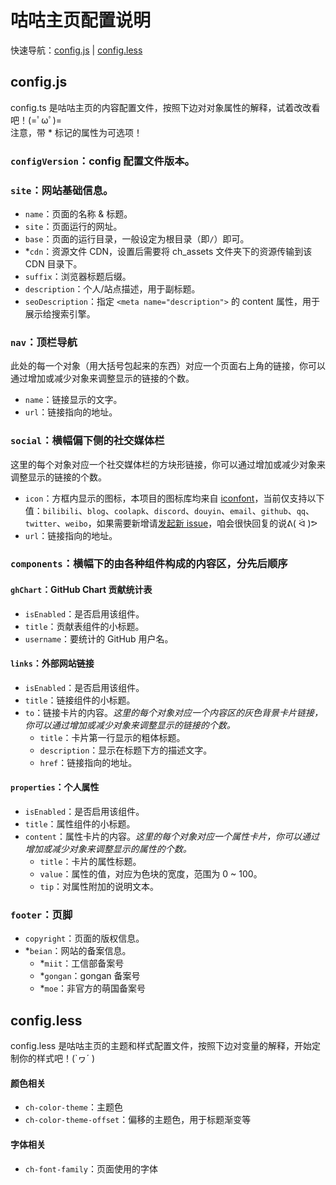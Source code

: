 # 咕咕主页配置说明

快速导航：[config.js](#config.js) | [config.less](#config.less)


## config.js
config.ts 是咕咕主页的内容配置文件，按照下边对对象属性的解释，试着改改看吧！(=ﾟωﾟ)=  
注意，带 * 标记的属性为可选项！

### `configVersion`：config 配置文件版本。

### `site`：网站基础信息。
- `name`：页面的名称 & 标题。
- `site`：页面运行的网址。
- `base`：页面的运行目录，一般设定为根目录（即`/`）即可。
- *`cdn`：资源文件 CDN，设置后需要将 ch_assets 文件夹下的资源传输到该 CDN 目录下。
- `suffix`：浏览器标题后缀。
- `description`：个人/站点描述，用于副标题。
- `seoDescription`：指定 `<meta name="description">` 的 content 属性，用于展示给搜索引擎。

### `nav`：顶栏导航
此处的每一个对象（用大括号包起来的东西）对应一个页面右上角的链接，你可以通过增加或减少对象来调整显示的链接的个数。
- `name`：链接显示的文字。
- `url`：链接指向的地址。

### `social`：横幅偏下侧的社交媒体栏
这里的每个对象对应一个社交媒体栏的方块形链接，你可以通过增加或减少对象来调整显示的链接的个数。
- `icon`：方框内显示的图标，本项目的图标库均来自 [iconfont](https://www.iconfont.cn)，当前仅支持以下值：`bilibili`、`blog`、`coolapk`、`discord`、`douyin`、`email`、`github`、`qq`、`twitter`、`weibo`，如果需要新增请[发起新 issue](https://github.com/crrashh1542/crash-homepage/issues/new)，咱会很快回复的说ᕕ( ᐛ )ᕗ
- `url`：链接指向的地址。

### `components`：横幅下的由各种组件构成的内容区，分先后顺序
#### `ghChart`：GitHub Chart 贡献统计表
- `isEnabled`：是否启用该组件。
- `title`：贡献表组件的小标题。
- `username`：要统计的 GitHub 用户名。
#### `links`：外部网站链接
- `isEnabled`：是否启用该组件。
- `title`：链接组件的小标题。
- `to`：链接卡片的内容。*这里的每个对象对应一个内容区的灰色背景卡片链接，你可以通过增加或减少对象来调整显示的链接的个数。*
    * `title`：卡片第一行显示的粗体标题。
    * `description`：显示在标题下方的描述文字。
    * `href`：链接指向的地址。
#### `properties`：个人属性
- `isEnabled`：是否启用该组件。
- `title`：属性组件的小标题。
- `content`：属性卡片的内容。*这里的每个对象对应一个属性卡片，你可以通过增加或减少对象来调整显示的属性的个数。*
    * `title`：卡片的属性标题。
    * `value`：属性的值，对应为色块的宽度，范围为 0 ~ 100。
    * `tip`：对属性附加的说明文本。

### `footer`：页脚
- `copyright`：页面的版权信息。
- *`beian`：网站的备案信息。
    * *`miit`：工信部备案号
    * *`gongan`：gongan 备案号
    * *`moe`：非官方的萌国备案号

## config.less
config.less 是咕咕主页的主题和样式配置文件，按照下边对变量的解释，开始定制你的样式吧！(`ヮ´ )

#### 颜色相关
- `ch-color-theme`：主题色
- `ch-color-theme-offset`：偏移的主题色，用于标题渐变等

#### 字体相关
- `ch-font-family`：页面使用的字体